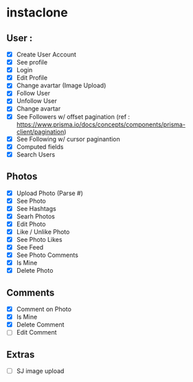 # instaclone 

## User : 

- [x] Create User Account
- [x] See profile
- [x] Login
- [x] Edit Profile
- [x] Change avartar (Image Upload)
- [x] Follow User
- [x] Unfollow User
- [x] Change avartar
- [x] See Followers w/ offset pagination (ref : https://www.prisma.io/docs/concepts/components/prisma-client/pagination)
- [x] See Following w/ cursor paginantion 
- [x] Computed fields
- [x] Search Users

## Photos 
- [x] Upload Photo (Parse #)
- [x] See Photo
- [x] See Hashtags
- [x] Searh Photos
- [x] Edit Photo
- [x] Like / Unlike Photo
- [x] See Photo Likes
- [x] See Feed
- [x] See Photo Comments
- [x] Is Mine 
- [x] Delete Photo

## Comments

- [x] Comment on Photo
- [x] Is Mine
- [x] Delete Comment
- [ ] Edit Comment

## Extras 
- [ ] SJ image upload